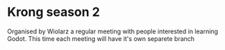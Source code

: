 # Krong season 2
Organised by Wiolarz a regular meeting with people interested in learning Godot.
This time each meeting will have it's own separete branch
